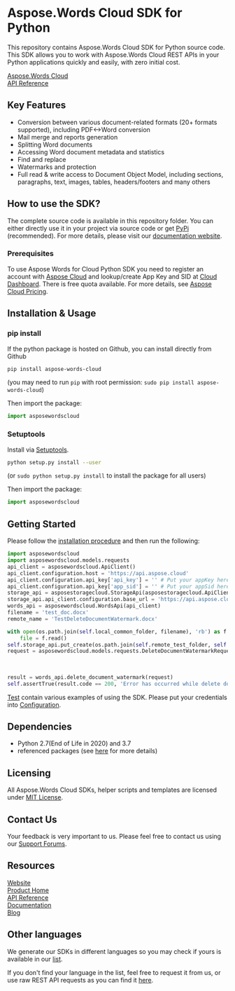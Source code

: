 # Aspose.Words Cloud SDK for Python
This repository contains Aspose.Words Cloud SDK for Python source code. This SDK allows you to work with Aspose.Words Cloud REST APIs in your Python applications quickly and easily, with zero initial cost.

[Aspose.Words Cloud](https://products.aspose.cloud/words/family "Aspose.Words Cloud")  
[API Reference](https://apireference.aspose.cloud/words/)  

## Key Features
* Conversion between various document-related formats (20+ formats supported), including PDF<->Word conversion
* Mail merge and reports generation 
* Splitting Word documents
* Accessing Word document metadata and statistics
* Find and replace
* Watermarks and protection
* Full read & write access to Document Object Model, including sections, paragraphs, text, images, tables, headers/footers and many others

## How to use the SDK?
The complete source code is available in this repository folder. You can either directly use it in your project via source code or get [PyPi](https://pypi.org/project/asposewordscloud) (recommended). For more details, please visit our [documentation website](https://docs.aspose.cloud/display/wordscloud/Available+SDKs).

### Prerequisites

To use Aspose Words for Cloud Python SDK you need to register an account with [Aspose Cloud](https://www.aspose.cloud/) and lookup/create App Key and SID at [Cloud Dashboard](https://dashboard.aspose.cloud/#/apps). There is free quota available. For more details, see [Aspose Cloud Pricing](https://purchase.aspose.cloud/pricing).

## Installation & Usage
### pip install

If the python package is hosted on Github, you can install directly from Github

```sh
pip install aspose-words-cloud
```
(you may need to run `pip` with root permission: `sudo pip install aspose-words-cloud`)

Then import the package:
```python
import asposewordscloud
```

### Setuptools

Install via [Setuptools](http://pypi.python.org/pypi/setuptools).

```sh
python setup.py install --user
```
(or `sudo python setup.py install` to install the package for all users)

Then import the package:
```python
import asposewordscloud
```

## Getting Started

Please follow the [installation procedure](#installation--usage) and then run the following:

```python
import asposewordscloud
import asposewordscloud.models.requests
api_client = asposewordscloud.ApiClient()
api_client.configuration.host = 'https://api.aspose.cloud'
api_client.configuration.api_key['api_key'] = '' # Put your appKey here
api_client.configuration.api_key['app_sid'] = '' # Put your appSid here
storage_api = asposestoragecloud.StorageApi(asposestoragecloud.ApiClient('', '')) # Same credentials for storage
storage_api.api_client.configuration.base_url = 'https://api.aspose.cloud/v1.1'
words_api = asposewordscloud.WordsApi(api_client)
filename = 'test_doc.docx'
remote_name = 'TestDeleteDocumentWatermark.docx'

with open(os.path.join(self.local_common_folder, filename), 'rb') as f:
    file = f.read()
self.storage_api.put_create(os.path.join(self.remote_test_folder, self.test_folder, remote_name), file)
request = asposewordscloud.models.requests.DeleteDocumentWatermarkRequest(remote_name,
                                                                           os.path.join(
                                                                                 self.remote_test_folder,
                                                                                 self.test_folder))
result = words_api.delete_document_watermark(request)
self.assertTrue(result.code == 200, 'Error has occurred while delete document watermark')

```

[Test](test/) contain various examples of using the SDK.
Please put your credentials into [Configuration](asposewordscloud/configuration.py).

## Dependencies
- Python 2.7(End of Life in 2020) and 3.7
- referenced packages (see [here](setup.py) for more details)

## Licensing
 
All Aspose.Words Cloud SDKs, helper scripts and templates are licensed under [MIT License](https://github.com/aspose-words-cloud/aspose-words-cloud-python/blob/master/LICENSE). 

## Contact Us
Your feedback is very important to us. Please feel free to contact us using our [Support Forums](https://forum.aspose.cloud/c/words).

## Resources
 
[Website](https://www.aspose.cloud/)  
[Product Home](https://products.aspose.cloud/words/family)  
[API Reference](https://apireference.aspose.cloud/words/)  
[Documentation](https://docs.aspose.cloud/display/wordscloud/Home)  
[Blog](https://blog.aspose.cloud/category/words/) 
 
## Other languages
We generate our SDKs in different languages so you may check if yours is available in our [list](https://github.com/aspose-words-cloud).
 
If you don't find your language in the list, feel free to request it from us, or use raw REST API requests as you can find it [here](https://products.aspose.cloud/words/curl).
